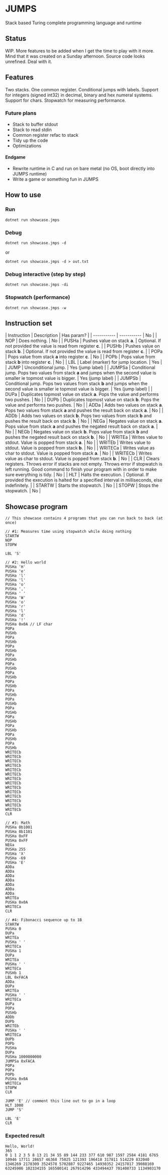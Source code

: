 # JUMPS
Stack based Turing complete programming language and runtime

## Status
WIP. More features to be added when I get the time to play with it more. Mind that it was created on a Sunday afternoon. Source code looks unrefined. Deal with it.

## Features
Two stacks. One common register. Conditional jumps with labels. Support for integers (signed int32) in decimal, binary and hex numeral systems. Support for chars. Stopwatch for measuring performance.

### Future plans
* Stack to buffer stdout
* Stack to read stdin
* Common register refac to stack
* Tidy up the code
* Optimizations

#### Endgame
* Rewrite runtime in C and run on bare metal (no OS, boot directly into JUMPS runtime)
* Write a game or something fun in JUMPS

## How to use
### Run
```
dotnet run showcase.jmps
```

### Debug
```
dotnet run showcase.jmps -d
```
or
```
dotnet run showcase.jmps -d > out.txt
```

### Debug interactive (step by step)
```
dotnet run showcase.jmps -di
```

### Stopwatch (performance)
```
dotnet run showcase.jmps -w
```

## Instruction set

| Instruction | Description | Has param? |
| ----------- | ----------- | No |
| NOP         | Does nothing. | No |
| PUSHa       | Pushes value on stack __a__. | Optional. If not provided the value is read from register __c__. |
| PUSHb       | Pushes value on stack __b__. | Optional. If not provided the value is read from register __c__. |
| POPa        | Pops value from stack __a__ into register __c__. | No |
| POPb        | Pops value from stack __b__ into register __c__. | No |
| LBL         | Label (marker) for jump location. | Yes |
| JUMP        | Unconditional jump. | Yes (jump label) |
| JUMPSa      | Conditional jump. Pops two values from stack __a__ and jumps when the second value is smaller ie topmost value is bigger. | Yes (jump label) |
| JUMPSb      | Conditional jump. Pops two values from stack __b__ and jumps when the second value is smaller ie topmost value is bigger. | Yes (jump label) |
| DUPa        | Duplicates topmost value on stack __a__. Pops the value and performs two pushes. | No |
| DUPb        | Duplicates topmost value on stack __b__. Pops the value and performs two pushes. | No |
| ADDa        | Adds two values on stack __a__. Pops two values from stack __a__ and pushes the result back on stack __a__. | No |
| ADDb        | Adds two values on stack __b__. Pops two values from stack __b__ and pushes the result back on stack __b__. | No |
| NEGa        | Negates value on stack __a__. Pops value from stack __a__ and pushes the negated result back on stack __a__. | No |
| NEGb        | Negates value on stack __b__. Pops value from stack __b__ and pushes the negated result back on stack __b__. | No |
| WRITEa      | Writes value to stdout. Value is popped from stack __a__. | No |
| WRITEb      | Writes value to stdout. Value is popped from stack __b__. | No |
| WRITECa     | Writes value as char to stdout. Value is popped from stack __a__. | No |
| WRITECb     | Writes value as char to stdout. Value is popped from stack __b__. | No |
| CLR         | Clears registers. Throws error if stacks are not empty. Throws error if stopwatch is left running. Good command to finish your program with in order to make sure everything is tidy. | No |
| HLT         | Halts the execution. | Optional. If provided the execution is halted for a specified interval in milliseconds, else indefinitely. |
| STARTW      | Starts the stopwatch. | No |
| STOPW       | Stops the stopwatch. | No |

## Showcase program
```
// This showcase contains 4 programs that you can run back to back (at once)

// #1: Measures time using stopwatch while doing nothing
STARTW
NOP
STOPW

LBL 'S'

// #2: Hello world
PUSHa 'H'
PUSHa 'e'
PUSHa 'l'
PUSHa 'l'
PUSHa 'o'
PUSHa ','
PUSHa ' '
PUSHa 'W'
PUSHa 'o'
PUSHa 'r'
PUSHa 'l'
PUSHa 'd'
PUSHa '!'
PUSHa 0x0A // LF char
POPa
PUSHb
POPa
PUSHb
POPa
PUSHb
POPa
PUSHb
POPa
PUSHb
POPa
PUSHb
POPa
PUSHb
POPa
PUSHb
POPa
PUSHb
POPa
PUSHb
POPa
PUSHb
POPa
PUSHb
POPa
PUSHb
POPa
PUSHb
WRITECb
WRITECb
WRITECb
WRITECb
WRITECb
WRITECb
WRITECb
WRITECb
WRITECb
WRITECb
WRITECb
WRITECb
WRITECb
WRITECb
CLR

// #3: Math
PUSHa 0b1001
PUSHa 0b1101
PUSHa 0xFF
PUSHa 0xFF
NEGa
PUSHa 255
PUSHa 'X'
PUSHa -69
PUSHa 'E'
ADDa
ADDa
ADDa
ADDa
ADDa
ADDa
ADDa
WRITEa
PUSHa 0x0A
WRITECa
CLR

// #4: Fibonacci sequence up to 1B
STARTW
PUSHa 0
DUPa
WRITEa
PUSHa ' '
WRITECa
PUSHa 1
DUPa
WRITEa
PUSHa ' '
WRITECa
PUSHb 1
LBL 0xFACA
ADDa
DUPa
WRITEa
PUSHa ' '
WRITECa
DUPa
POPa
PUSHb
ADDb
DUPb
WRITEb
PUSHa ' '
WRITECa
DUPb
POPb
PUSHa
DUPa
PUSHa 1000000000
JUMPSa 0xFACA
POPa
POPa
POPb
PUSHa 0x0A
WRITECa
STOPW
CLR

JUMP 'E' // comment this line out to go in a loop
HLT 1000
JUMP 'S'

LBL 'E'
CLR
```

### Expected result
```
Hello, World!
365
0 1 1 2 3 5 8 13 21 34 55 89 144 233 377 610 987 1597 2584 4181 6765 10946 17711 28657 46368 75025 121393 196418 317811 514229 832040 1346269 2178309 3524578 5702887 9227465 14930352 24157817 39088169 63245986 102334155 165580141 267914296 433494437 701408733 1134903170
```
